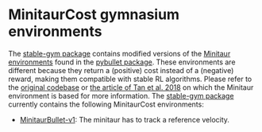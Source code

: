 # MinitaurCost gymnasium environments

The [stable-gym package](https://github.com/rickstaa/stable-gym) contains modified versions of the [Minitaur environments](https://arxiv.org/abs/1804.10332) found in the [pybullet package](https://pybullet.org/). These environments are different because they return a (positive) cost instead of a (negative) reward, making them compatible with stable RL algorithms. Please refer to the [original codebase](https://github.com/bulletphysics/bullet3/tree/master/examples/pybullet/gym/pybullet_envs/minitaur) or [the article of Tan et al. 2018](https://arxiv.org/abs/1804.10332) on which the Minitaur environment is based for more information. The [stable-gym package](https://github.com/rickstaa/stable-gym) currently contains the following MinitaurCost environments:

* [MinitaurBullet-v1](https://github.com/rickstaa/stable-gym/stable_gym/envs/robotics/minitaur/minitaur_bullet_cost/README.md): The minitaur has to track a reference velocity.
